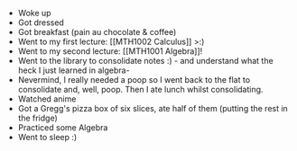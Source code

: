  - Woke up
 - Got dressed
 - Got breakfast (pain au chocolate & coffee)
 - Went to my first lecture: [[MTH1002 Calculus]] >:)
 - Went to my second lecture: [[MTH1001 Algebra]]!
 - Went to the library to consolidate notes :) - and understand what the heck I just learned in algebra-
 - Nevermind, I really needed a poop so I went back to the flat to consolidate and, well, poop. Then I ate lunch whilst consolidating.
 - Watched anime
 - Got a Gregg's pizza box of six slices, ate half of them (putting the rest in the fridge)
 - Practiced some Algebra
 - Went to sleep :)